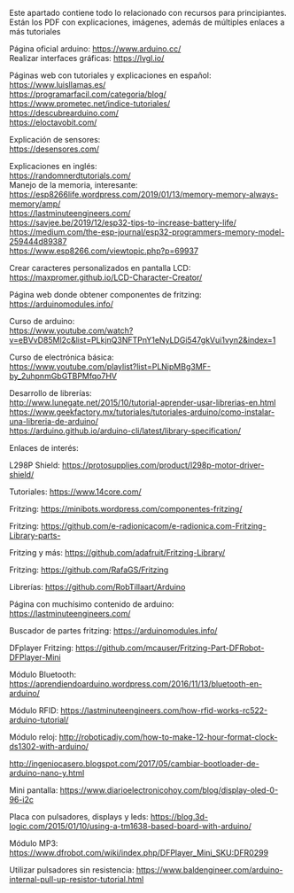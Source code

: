 Este apartado contiene todo lo relacionado con recursos para principiantes. Están los PDF con explicaciones, imágenes, además de múltiples enlaces a más tutoriales

Página oficial arduino: https://www.arduino.cc/  
Realizar interfaces gráficas: https://lvgl.io/

Páginas web con tutoriales y explicaciones en español:  
https://www.luisllamas.es/  
https://programarfacil.com/categoria/blog/  
https://www.prometec.net/indice-tutoriales/  
https://descubrearduino.com/  
https://eloctavobit.com/

Explicación de sensores:  
https://desensores.com/

Explicaciones en inglés:  
https://randomnerdtutorials.com/  
Manejo de la memoria, interesante: https://esp8266life.wordpress.com/2019/01/13/memory-memory-always-memory/amp/  
https://lastminuteengineers.com/  
https://savjee.be/2019/12/esp32-tips-to-increase-battery-life/  
https://medium.com/the-esp-journal/esp32-programmers-memory-model-259444d89387  
https://www.esp8266.com/viewtopic.php?p=69937

Crear caracteres personalizados en pantalla LCD:  
https://maxpromer.github.io/LCD-Character-Creator/

Página web donde obtener componentes de fritzing:  
https://arduinomodules.info/

Curso de arduino:  
https://www.youtube.com/watch?v=eBVvD85Ml2c&list=PLkjnQ3NFTPnY1eNyLDGi547gkVui1vyn2&index=1

Curso de electrónica básica:  
https://www.youtube.com/playlist?list=PLNipMBg3MF-by_2uhpnmGbGTBPMfqo7HV

Desarrollo de librerías:  
http://www.lunegate.net/2015/10/tutorial-aprender-usar-librerias-en.html  
https://www.geekfactory.mx/tutoriales/tutoriales-arduino/como-instalar-una-libreria-de-arduino/  
https://arduino.github.io/arduino-cli/latest/library-specification/

Enlaces de interés:

L298P Shield: https://protosupplies.com/product/l298p-motor-driver-shield/

Tutoriales: https://www.14core.com/

Fritzing: https://minibots.wordpress.com/componentes-fritzing/

Fritzing: https://github.com/e-radionicacom/e-radionica.com-Fritzing-Library-parts-

Fritzing y más: https://github.com/adafruit/Fritzing-Library/

Fritzing: https://github.com/RafaGS/Fritzing

Librerías: https://github.com/RobTillaart/Arduino

Página con muchísimo contenido de arduino: https://lastminuteengineers.com/

Buscador de partes fritzing: https://arduinomodules.info/

DFplayer Fritzing: https://github.com/mcauser/Fritzing-Part-DFRobot-DFPlayer-Mini

Módulo Bluetooth: https://aprendiendoarduino.wordpress.com/2016/11/13/bluetooth-en-arduino/

Módulo RFID: https://lastminuteengineers.com/how-rfid-works-rc522-arduino-tutorial/

Módulo reloj: http://roboticadiy.com/how-to-make-12-hour-format-clock-ds1302-with-arduino/

http://ingeniocasero.blogspot.com/2017/05/cambiar-bootloader-de-arduino-nano-y.html

Mini pantalla: https://www.diarioelectronicohoy.com/blog/display-oled-0-96-i2c

Placa con pulsadores, displays y leds: https://blog.3d-logic.com/2015/01/10/using-a-tm1638-based-board-with-arduino/

Módulo MP3: https://www.dfrobot.com/wiki/index.php/DFPlayer_Mini_SKU:DFR0299

Utilizar pulsadores sin resistencia: https://www.baldengineer.com/arduino-internal-pull-up-resistor-tutorial.html